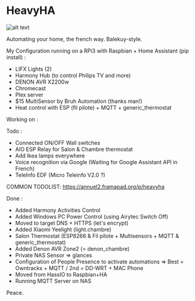 # HeavyHA

![alt text](http://296s9q35uygy2xc5t0t6boviah.wpengine.netdna-cdn.com/wp-content/uploads/2014/07/Automation-Tiers.png)

Automating your home, the french way. Balekuy-style.  

My Configuration running on a RPi3 with Raspbian + Home Assistant (pip install) :
- LIFX Lights (2)
- Harmony Hub (to control Philips TV and more)
- DENON AVR X2200w
- Chromecast
- Plex server
- $15 MultiSensor by Bruh Automation (thanks man!)
- Heat control with ESP (fil pilote) + MQTT + generic_thermostat

Working on :


Todo :

- Connected ON/OFF Wall switches
- AIO ESP Relay for Salon & Chambre thermostat
- Add Ikea lamps everywhere
- Voice recognition via Google (Waiting for Google Assistant API in French)
- TeleInfo EDF (Micro Teleinfo V2.0 ?)

COMMON TODOLIST: https://annuel2.framapad.org/p/heavyha

Done :

- Added Harmony Activities Control
- Added Windows PC Power Control (using Airytec Switch Off)
- Moved to target DNS + HTTPS (let's encrypt)
- Added Xiaomi Yeelight (light.chambre)
- Salon Thermostat (ESP8266 & Fil pilote + Multisensors + MQTT & generic_thermostat)
- Added Denon AVR Zone2 (= denon_chambre)
- Private NAS Sensor => glances
- Configuration of People Presence to activate automations => Best = Owntracks + MQTT / 2nd = DD-WRT + MAC Phone
- Moved from HassIO to Raspbian+HA
- Running MQTT Server on NAS

Peace.
